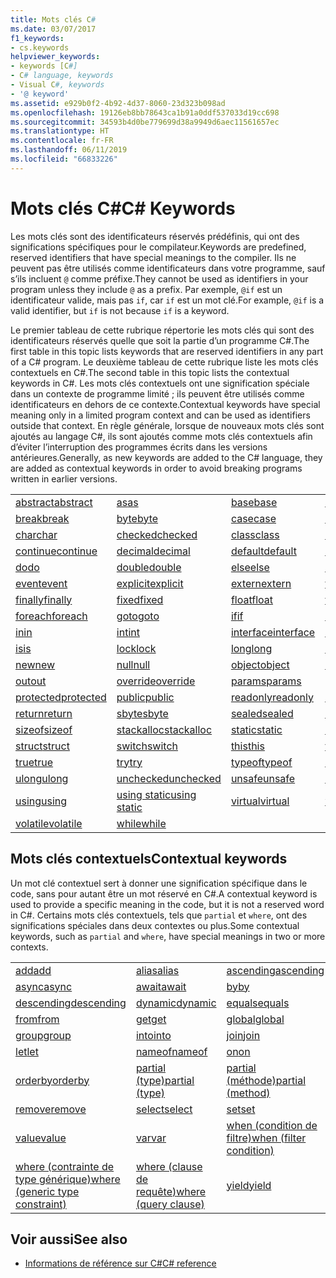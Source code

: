 ```yaml
---
title: Mots clés C#
ms.date: 03/07/2017
f1_keywords:
- cs.keywords
helpviewer_keywords:
- keywords [C#]
- C# language, keywords
- Visual C#, keywords
- '@ keyword'
ms.assetid: e929b0f2-4b92-4d37-8060-23d323b098ad
ms.openlocfilehash: 19126eb8bb78643ca1b91a0ddf537033d19cc698
ms.sourcegitcommit: 34593b4d0be779699d38a9949d6aec11561657ec
ms.translationtype: HT
ms.contentlocale: fr-FR
ms.lasthandoff: 06/11/2019
ms.locfileid: "66833226"
---
```

# <a name="c-keywords"></a><span data-ttu-id="717e4-102">Mots clés C#</span><span class="sxs-lookup"><span data-stu-id="717e4-102">C# Keywords</span></span>

<span data-ttu-id="717e4-103">Les mots clés sont des identificateurs réservés prédéfinis, qui ont des significations spécifiques pour le compilateur.</span><span class="sxs-lookup"><span data-stu-id="717e4-103">Keywords are predefined, reserved identifiers that have special meanings to the compiler.</span></span> <span data-ttu-id="717e4-104">Ils ne peuvent pas être utilisés comme identificateurs dans votre programme, sauf s’ils incluent `@` comme préfixe.</span><span class="sxs-lookup"><span data-stu-id="717e4-104">They cannot be used as identifiers in your program unless they include `@` as a prefix.</span></span> <span data-ttu-id="717e4-105">Par exemple, `@if` est un identificateur valide, mais pas `if`, car `if` est un mot clé.</span><span class="sxs-lookup"><span data-stu-id="717e4-105">For example, `@if` is a valid identifier, but `if` is not because `if` is a keyword.</span></span>  
  
 <span data-ttu-id="717e4-106">Le premier tableau de cette rubrique répertorie les mots clés qui sont des identificateurs réservés quelle que soit la partie d’un programme C#.</span><span class="sxs-lookup"><span data-stu-id="717e4-106">The first table in this topic lists keywords that are reserved identifiers in any part of a C# program.</span></span> <span data-ttu-id="717e4-107">Le deuxième tableau de cette rubrique liste les mots clés contextuels en C#.</span><span class="sxs-lookup"><span data-stu-id="717e4-107">The second table in this topic lists the contextual keywords in C#.</span></span> <span data-ttu-id="717e4-108">Les mots clés contextuels ont une signification spéciale dans un contexte de programme limité ; ils peuvent être utilisés comme identificateurs en dehors de ce contexte.</span><span class="sxs-lookup"><span data-stu-id="717e4-108">Contextual keywords have special meaning only in a limited program context and can be used as identifiers outside that context.</span></span> <span data-ttu-id="717e4-109">En règle générale, lorsque de nouveaux mots clés sont ajoutés au langage C#, ils sont ajoutés comme mots clés contextuels afin d’éviter l’interruption des programmes écrits dans les versions antérieures.</span><span class="sxs-lookup"><span data-stu-id="717e4-109">Generally, as new keywords are added to the C# language, they are added as contextual keywords in order to avoid breaking programs written in earlier versions.</span></span>  
  
|||||  
|---|---|---|---|  
|[<span data-ttu-id="717e4-110">abstract</span><span class="sxs-lookup"><span data-stu-id="717e4-110">abstract</span></span>](abstract.md)|[<span data-ttu-id="717e4-111">as</span><span class="sxs-lookup"><span data-stu-id="717e4-111">as</span></span>](as.md)|[<span data-ttu-id="717e4-112">base</span><span class="sxs-lookup"><span data-stu-id="717e4-112">base</span></span>](base.md)|[<span data-ttu-id="717e4-113">bool</span><span class="sxs-lookup"><span data-stu-id="717e4-113">bool</span></span>](bool.md)|  
|[<span data-ttu-id="717e4-114">break</span><span class="sxs-lookup"><span data-stu-id="717e4-114">break</span></span>](break.md)|[<span data-ttu-id="717e4-115">byte</span><span class="sxs-lookup"><span data-stu-id="717e4-115">byte</span></span>](byte.md)|[<span data-ttu-id="717e4-116">case</span><span class="sxs-lookup"><span data-stu-id="717e4-116">case</span></span>](switch.md)|[<span data-ttu-id="717e4-117">catch</span><span class="sxs-lookup"><span data-stu-id="717e4-117">catch</span></span>](try-catch.md)|  
|[<span data-ttu-id="717e4-118">char</span><span class="sxs-lookup"><span data-stu-id="717e4-118">char</span></span>](char.md)|[<span data-ttu-id="717e4-119">checked</span><span class="sxs-lookup"><span data-stu-id="717e4-119">checked</span></span>](checked.md)|[<span data-ttu-id="717e4-120">class</span><span class="sxs-lookup"><span data-stu-id="717e4-120">class</span></span>](class.md)|[<span data-ttu-id="717e4-121">const</span><span class="sxs-lookup"><span data-stu-id="717e4-121">const</span></span>](const.md)|  
|[<span data-ttu-id="717e4-122">continue</span><span class="sxs-lookup"><span data-stu-id="717e4-122">continue</span></span>](continue.md)|[<span data-ttu-id="717e4-123">decimal</span><span class="sxs-lookup"><span data-stu-id="717e4-123">decimal</span></span>](decimal.md)|[<span data-ttu-id="717e4-124">default</span><span class="sxs-lookup"><span data-stu-id="717e4-124">default</span></span>](default.md)|[<span data-ttu-id="717e4-125">delegate</span><span class="sxs-lookup"><span data-stu-id="717e4-125">delegate</span></span>](delegate.md)|  
|[<span data-ttu-id="717e4-126">do</span><span class="sxs-lookup"><span data-stu-id="717e4-126">do</span></span>](do.md)|[<span data-ttu-id="717e4-127">double</span><span class="sxs-lookup"><span data-stu-id="717e4-127">double</span></span>](double.md)|[<span data-ttu-id="717e4-128">else</span><span class="sxs-lookup"><span data-stu-id="717e4-128">else</span></span>](if-else.md)|[<span data-ttu-id="717e4-129">enum</span><span class="sxs-lookup"><span data-stu-id="717e4-129">enum</span></span>](enum.md)|  
|[<span data-ttu-id="717e4-130">event</span><span class="sxs-lookup"><span data-stu-id="717e4-130">event</span></span>](event.md)|[<span data-ttu-id="717e4-131">explicit</span><span class="sxs-lookup"><span data-stu-id="717e4-131">explicit</span></span>](explicit.md)|[<span data-ttu-id="717e4-132">extern</span><span class="sxs-lookup"><span data-stu-id="717e4-132">extern</span></span>](extern.md)|[<span data-ttu-id="717e4-133">false</span><span class="sxs-lookup"><span data-stu-id="717e4-133">false</span></span>](false-literal.md)|  
|[<span data-ttu-id="717e4-134">finally</span><span class="sxs-lookup"><span data-stu-id="717e4-134">finally</span></span>](try-finally.md)|[<span data-ttu-id="717e4-135">fixed</span><span class="sxs-lookup"><span data-stu-id="717e4-135">fixed</span></span>](fixed-statement.md)|[<span data-ttu-id="717e4-136">float</span><span class="sxs-lookup"><span data-stu-id="717e4-136">float</span></span>](float.md)|[<span data-ttu-id="717e4-137">for</span><span class="sxs-lookup"><span data-stu-id="717e4-137">for</span></span>](for.md)|  
|[<span data-ttu-id="717e4-138">foreach</span><span class="sxs-lookup"><span data-stu-id="717e4-138">foreach</span></span>](foreach-in.md)|[<span data-ttu-id="717e4-139">goto</span><span class="sxs-lookup"><span data-stu-id="717e4-139">goto</span></span>](goto.md)|[<span data-ttu-id="717e4-140">if</span><span class="sxs-lookup"><span data-stu-id="717e4-140">if</span></span>](if-else.md)|[<span data-ttu-id="717e4-141">implicit</span><span class="sxs-lookup"><span data-stu-id="717e4-141">implicit</span></span>](implicit.md)|  
|[<span data-ttu-id="717e4-142">in</span><span class="sxs-lookup"><span data-stu-id="717e4-142">in</span></span>](in.md)|[<span data-ttu-id="717e4-143">int</span><span class="sxs-lookup"><span data-stu-id="717e4-143">int</span></span>](int.md)|[<span data-ttu-id="717e4-144">interface</span><span class="sxs-lookup"><span data-stu-id="717e4-144">interface</span></span>](interface.md)|[<span data-ttu-id="717e4-145">internal</span><span class="sxs-lookup"><span data-stu-id="717e4-145">internal</span></span>](internal.md)|
|[<span data-ttu-id="717e4-146">is</span><span class="sxs-lookup"><span data-stu-id="717e4-146">is</span></span>](is.md)|[<span data-ttu-id="717e4-147">lock</span><span class="sxs-lookup"><span data-stu-id="717e4-147">lock</span></span>](lock-statement.md)|[<span data-ttu-id="717e4-148">long</span><span class="sxs-lookup"><span data-stu-id="717e4-148">long</span></span>](long.md)|[<span data-ttu-id="717e4-149">namespace</span><span class="sxs-lookup"><span data-stu-id="717e4-149">namespace</span></span>](namespace.md)|
|[<span data-ttu-id="717e4-150">new</span><span class="sxs-lookup"><span data-stu-id="717e4-150">new</span></span>](new.md)|[<span data-ttu-id="717e4-151">null</span><span class="sxs-lookup"><span data-stu-id="717e4-151">null</span></span>](null.md)|[<span data-ttu-id="717e4-152">object</span><span class="sxs-lookup"><span data-stu-id="717e4-152">object</span></span>](object.md)|[<span data-ttu-id="717e4-153">operator</span><span class="sxs-lookup"><span data-stu-id="717e4-153">operator</span></span>](operator.md)|
|[<span data-ttu-id="717e4-154">out</span><span class="sxs-lookup"><span data-stu-id="717e4-154">out</span></span>](out.md)|[<span data-ttu-id="717e4-155">override</span><span class="sxs-lookup"><span data-stu-id="717e4-155">override</span></span>](override.md)|[<span data-ttu-id="717e4-156">params</span><span class="sxs-lookup"><span data-stu-id="717e4-156">params</span></span>](params.md)|[<span data-ttu-id="717e4-157">private</span><span class="sxs-lookup"><span data-stu-id="717e4-157">private</span></span>](private.md)|
|[<span data-ttu-id="717e4-158">protected</span><span class="sxs-lookup"><span data-stu-id="717e4-158">protected</span></span>](protected.md)|[<span data-ttu-id="717e4-159">public</span><span class="sxs-lookup"><span data-stu-id="717e4-159">public</span></span>](public.md)|[<span data-ttu-id="717e4-160">readonly</span><span class="sxs-lookup"><span data-stu-id="717e4-160">readonly</span></span>](readonly.md)|[<span data-ttu-id="717e4-161">ref</span><span class="sxs-lookup"><span data-stu-id="717e4-161">ref</span></span>](ref.md)|
|[<span data-ttu-id="717e4-162">return</span><span class="sxs-lookup"><span data-stu-id="717e4-162">return</span></span>](return.md)|[<span data-ttu-id="717e4-163">sbyte</span><span class="sxs-lookup"><span data-stu-id="717e4-163">sbyte</span></span>](sbyte.md)|[<span data-ttu-id="717e4-164">sealed</span><span class="sxs-lookup"><span data-stu-id="717e4-164">sealed</span></span>](sealed.md)|[<span data-ttu-id="717e4-165">short</span><span class="sxs-lookup"><span data-stu-id="717e4-165">short</span></span>](short.md)||
[<span data-ttu-id="717e4-166">sizeof</span><span class="sxs-lookup"><span data-stu-id="717e4-166">sizeof</span></span>](sizeof.md)|[<span data-ttu-id="717e4-167">stackalloc</span><span class="sxs-lookup"><span data-stu-id="717e4-167">stackalloc</span></span>](../operators/stackalloc.md)|[<span data-ttu-id="717e4-168">static</span><span class="sxs-lookup"><span data-stu-id="717e4-168">static</span></span>](static.md)|[<span data-ttu-id="717e4-169">string</span><span class="sxs-lookup"><span data-stu-id="717e4-169">string</span></span>](string.md)|
|[<span data-ttu-id="717e4-170">struct</span><span class="sxs-lookup"><span data-stu-id="717e4-170">struct</span></span>](struct.md)|[<span data-ttu-id="717e4-171">switch</span><span class="sxs-lookup"><span data-stu-id="717e4-171">switch</span></span>](switch.md)|[<span data-ttu-id="717e4-172">this</span><span class="sxs-lookup"><span data-stu-id="717e4-172">this</span></span>](this.md)|[<span data-ttu-id="717e4-173">throw</span><span class="sxs-lookup"><span data-stu-id="717e4-173">throw</span></span>](throw.md)|
|[<span data-ttu-id="717e4-174">true</span><span class="sxs-lookup"><span data-stu-id="717e4-174">true</span></span>](true-literal.md)|[<span data-ttu-id="717e4-175">try</span><span class="sxs-lookup"><span data-stu-id="717e4-175">try</span></span>](try-catch.md)|[<span data-ttu-id="717e4-176">typeof</span><span class="sxs-lookup"><span data-stu-id="717e4-176">typeof</span></span>](typeof.md)|[<span data-ttu-id="717e4-177">uint</span><span class="sxs-lookup"><span data-stu-id="717e4-177">uint</span></span>](uint.md)|
|[<span data-ttu-id="717e4-178">ulong</span><span class="sxs-lookup"><span data-stu-id="717e4-178">ulong</span></span>](ulong.md)|[<span data-ttu-id="717e4-179">unchecked</span><span class="sxs-lookup"><span data-stu-id="717e4-179">unchecked</span></span>](unchecked.md)|[<span data-ttu-id="717e4-180">unsafe</span><span class="sxs-lookup"><span data-stu-id="717e4-180">unsafe</span></span>](unsafe.md)|[<span data-ttu-id="717e4-181">ushort</span><span class="sxs-lookup"><span data-stu-id="717e4-181">ushort</span></span>](ushort.md)|
|[<span data-ttu-id="717e4-182">using</span><span class="sxs-lookup"><span data-stu-id="717e4-182">using</span></span>](using.md)|[<span data-ttu-id="717e4-183">using static</span><span class="sxs-lookup"><span data-stu-id="717e4-183">using static</span></span>](using-static.md)|[<span data-ttu-id="717e4-184">virtual</span><span class="sxs-lookup"><span data-stu-id="717e4-184">virtual</span></span>](virtual.md)|[<span data-ttu-id="717e4-185">void</span><span class="sxs-lookup"><span data-stu-id="717e4-185">void</span></span>](void.md)|
|[<span data-ttu-id="717e4-186">volatile</span><span class="sxs-lookup"><span data-stu-id="717e4-186">volatile</span></span>](volatile.md)|[<span data-ttu-id="717e4-187">while</span><span class="sxs-lookup"><span data-stu-id="717e4-187">while</span></span>](while.md)|

## <a name="contextual-keywords"></a><span data-ttu-id="717e4-188">Mots clés contextuels</span><span class="sxs-lookup"><span data-stu-id="717e4-188">Contextual keywords</span></span>

 <span data-ttu-id="717e4-189">Un mot clé contextuel sert à donner une signification spécifique dans le code, sans pour autant être un mot réservé en C#.</span><span class="sxs-lookup"><span data-stu-id="717e4-189">A contextual keyword is used to provide a specific meaning in the code, but it is not a reserved word in C#.</span></span> <span data-ttu-id="717e4-190">Certains mots clés contextuels, tels que `partial` et `where`, ont des significations spéciales dans deux contextes ou plus.</span><span class="sxs-lookup"><span data-stu-id="717e4-190">Some contextual keywords, such as `partial` and `where`, have special meanings in two or more contexts.</span></span>  
  
||||  
|---|---|---|  
|[<span data-ttu-id="717e4-191">add</span><span class="sxs-lookup"><span data-stu-id="717e4-191">add</span></span>](add.md)|[<span data-ttu-id="717e4-192">alias</span><span class="sxs-lookup"><span data-stu-id="717e4-192">alias</span></span>](extern-alias.md)|[<span data-ttu-id="717e4-193">ascending</span><span class="sxs-lookup"><span data-stu-id="717e4-193">ascending</span></span>](ascending.md)|
|[<span data-ttu-id="717e4-194">async</span><span class="sxs-lookup"><span data-stu-id="717e4-194">async</span></span>](async.md)|[<span data-ttu-id="717e4-195">await</span><span class="sxs-lookup"><span data-stu-id="717e4-195">await</span></span>](await.md)|[<span data-ttu-id="717e4-196">by</span><span class="sxs-lookup"><span data-stu-id="717e4-196">by</span></span>](by.md)|
|[<span data-ttu-id="717e4-197">descending</span><span class="sxs-lookup"><span data-stu-id="717e4-197">descending</span></span>](descending.md)|[<span data-ttu-id="717e4-198">dynamic</span><span class="sxs-lookup"><span data-stu-id="717e4-198">dynamic</span></span>](dynamic.md)|[<span data-ttu-id="717e4-199">equals</span><span class="sxs-lookup"><span data-stu-id="717e4-199">equals</span></span>](equals.md)|
|[<span data-ttu-id="717e4-200">from</span><span class="sxs-lookup"><span data-stu-id="717e4-200">from</span></span>](from-clause.md)|[<span data-ttu-id="717e4-201">get</span><span class="sxs-lookup"><span data-stu-id="717e4-201">get</span></span>](get.md)|[<span data-ttu-id="717e4-202">global</span><span class="sxs-lookup"><span data-stu-id="717e4-202">global</span></span>](global.md)|
|[<span data-ttu-id="717e4-203">group</span><span class="sxs-lookup"><span data-stu-id="717e4-203">group</span></span>](group-clause.md)|[<span data-ttu-id="717e4-204">into</span><span class="sxs-lookup"><span data-stu-id="717e4-204">into</span></span>](into.md)|[<span data-ttu-id="717e4-205">join</span><span class="sxs-lookup"><span data-stu-id="717e4-205">join</span></span>](join-clause.md)|
|[<span data-ttu-id="717e4-206">let</span><span class="sxs-lookup"><span data-stu-id="717e4-206">let</span></span>](let-clause.md)|[<span data-ttu-id="717e4-207">nameof</span><span class="sxs-lookup"><span data-stu-id="717e4-207">nameof</span></span>](nameof.md)|[<span data-ttu-id="717e4-208">on</span><span class="sxs-lookup"><span data-stu-id="717e4-208">on</span></span>](on.md)|
|[<span data-ttu-id="717e4-209">orderby</span><span class="sxs-lookup"><span data-stu-id="717e4-209">orderby</span></span>](orderby-clause.md)|[<span data-ttu-id="717e4-210">partial (type)</span><span class="sxs-lookup"><span data-stu-id="717e4-210">partial (type)</span></span>](partial-type.md)|[<span data-ttu-id="717e4-211">partial (méthode)</span><span class="sxs-lookup"><span data-stu-id="717e4-211">partial (method)</span></span>](partial-method.md)|
|[<span data-ttu-id="717e4-212">remove</span><span class="sxs-lookup"><span data-stu-id="717e4-212">remove</span></span>](remove.md)|[<span data-ttu-id="717e4-213">select</span><span class="sxs-lookup"><span data-stu-id="717e4-213">select</span></span>](select-clause.md)|[<span data-ttu-id="717e4-214">set</span><span class="sxs-lookup"><span data-stu-id="717e4-214">set</span></span>](set.md)|
|[<span data-ttu-id="717e4-215">value</span><span class="sxs-lookup"><span data-stu-id="717e4-215">value</span></span>](value.md)|[<span data-ttu-id="717e4-216">var</span><span class="sxs-lookup"><span data-stu-id="717e4-216">var</span></span>](var.md)|[<span data-ttu-id="717e4-217">when (condition de filtre)</span><span class="sxs-lookup"><span data-stu-id="717e4-217">when (filter condition)</span></span>](when.md)|
|[<span data-ttu-id="717e4-218">where (contrainte de type générique)</span><span class="sxs-lookup"><span data-stu-id="717e4-218">where (generic type constraint)</span></span>](where-generic-type-constraint.md)|[<span data-ttu-id="717e4-219">where (clause de requête)</span><span class="sxs-lookup"><span data-stu-id="717e4-219">where (query clause)</span></span>](where-clause.md)|[<span data-ttu-id="717e4-220">yield</span><span class="sxs-lookup"><span data-stu-id="717e4-220">yield</span></span>](yield.md)|
  
## <a name="see-also"></a><span data-ttu-id="717e4-221">Voir aussi</span><span class="sxs-lookup"><span data-stu-id="717e4-221">See also</span></span>

- [<span data-ttu-id="717e4-222">Informations de référence sur C#</span><span class="sxs-lookup"><span data-stu-id="717e4-222">C# reference</span></span>](../index.md)
